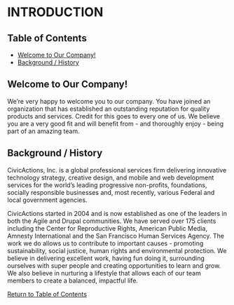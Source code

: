 
# <a name="introduction"></a>INTRODUCTION

## <a name="toc"></a>Table of Contents
* [Welcome to Our Company!](#welcome)
* [Background / History](#history) 

## <a name="welcome"></a>Welcome to Our Company!

We’re very happy to welcome you to our company. You have joined an organization that has established an outstanding reputation for quality products and services. Credit for this goes to every one of us. We believe you are a very good fit and will benefit from - and thoroughly enjoy - being part of an amazing team.

## <a name="history"></a>Background / History
CivicActions, Inc. is a global professional services firm delivering innovative technology strategy, creative design, and mobile and web development services for the world’s leading progressive non-profits, foundations, socially responsible businesses and, most recently, various Federal and local government agencies.


CivicActions started in 2004 and is now established as one of the leaders in both the Agile and Drupal communities. We have served over 175 clients including the Center for Reproductive Rights, American Public Media, Amnesty International and the San Francisco Human Services Agency. The work we do allows us to contribute to important causes - promoting sustainability, social justice, human rights and environmental protection. We believe in delivering excellent work, having fun doing it, surrounding ourselves with super people and creating opportunities to learn and grow. We also believe in nurturing a lifestyle that allows each of our team members to create a balanced, impactful life.

[Return to Table of Contents](#toc)
